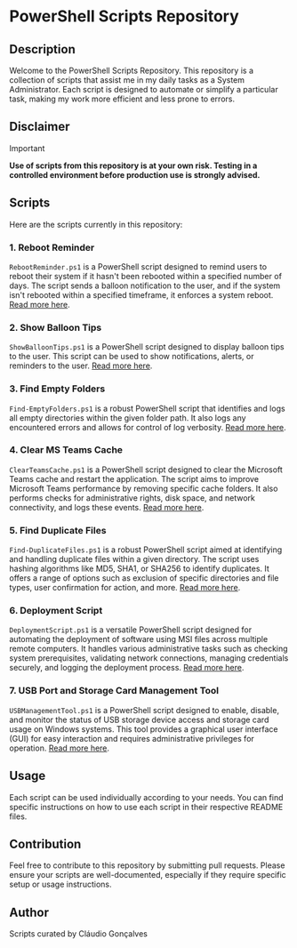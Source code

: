 # PowerShell Scripts Repository

## Description
Welcome to the PowerShell Scripts Repository. This repository is a collection of scripts that assist me in my daily tasks as a System Administrator. Each script is designed to automate or simplify a particular task, making my work more efficient and less prone to errors.

## Disclaimer
> [!IMPORTANT]
> **Use of scripts from this repository is at your own risk. Testing in a controlled environment before production use is strongly advised.**

## Scripts
Here are the scripts currently in this repository:

### 1. Reboot Reminder
`RebootReminder.ps1` is a PowerShell script designed to remind users to reboot their system if it hasn't been rebooted within a specified number of days. The script sends a balloon notification to the user, and if the system isn't rebooted within a specified timeframe, it enforces a system reboot. [Read more here](RebootReminder/README.md).

### 2. Show Balloon Tips
`ShowBalloonTips.ps1` is a PowerShell script designed to display balloon tips to the user. This script can be used to show notifications, alerts, or reminders to the user. [Read more here](ShowBalloonTips/README.md).

### 3. Find Empty Folders
`Find-EmptyFolders.ps1` is a robust PowerShell script that identifies and logs all empty directories within the given folder path. It also logs any encountered errors and allows for control of log verbosity. [Read more here](FindEmptyFolders/README.md).

### 4. Clear MS Teams Cache
`ClearTeamsCache.ps1` is a PowerShell script designed to clear the Microsoft Teams cache and restart the application. The script aims to improve Microsoft Teams performance by removing specific cache folders. It also performs checks for administrative rights, disk space, and network connectivity, and logs these events. [Read more here](ClearTeamsCache/README.md).

### 5. Find Duplicate Files
`Find-DuplicateFiles.ps1` is a robust PowerShell script aimed at identifying and handling duplicate files within a given directory. The script uses hashing algorithms like MD5, SHA1, or SHA256 to identify duplicates. It offers a range of options such as exclusion of specific directories and file types, user confirmation for action, and more. [Read more here](Find-DuplicateFiles/README.md).

### 6. Deployment Script
`DeploymentScript.ps1` is a versatile PowerShell script designed for automating the deployment of software using MSI files across multiple remote computers. It handles various administrative tasks such as checking system prerequisites, validating network connections, managing credentials securely, and logging the deployment process. [Read more here](DeploymentScript/README.md).

### 7. USB Port and Storage Card Management Tool
`USBManagementTool.ps1` is a PowerShell script designed to enable, disable, and monitor the status of USB storage device access and storage card usage on Windows systems. This tool provides a graphical user interface (GUI) for easy interaction and requires administrative privileges for operation. [Read more here](USBPortManagement/README.md).

## Usage
Each script can be used individually according to your needs. You can find specific instructions on how to use each script in their respective README files.

## Contribution
Feel free to contribute to this repository by submitting pull requests. Please ensure your scripts are well-documented, especially if they require specific setup or usage instructions.

## Author
Scripts curated by Cláudio Gonçalves
